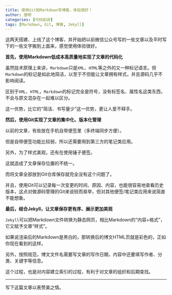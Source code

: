 ```yaml
---
title: 使用Git和Markdown写博客，体验很好！
author: 唐明
categories: [代码如诗]
tags: [Markdown, Git, 博客, Jekyll]
---
```

这两天搭建、上线了这个博客，并开始把以前微信公众号写的一些文章以及平时写下的一些文字搬到上面来，感觉使用体验很好。

**首先，使用Markdown低成本高质量地实现了文章的代码化**

虽然技术原理上来讲，`Markdown`只是`XML`、`HTML`等之外的又一种标记语言。但`Markdown`的标记是如此地简洁，以至于不但能让文章拥有样式，并且源码几乎不影响阅读。

<!--以上为摘要内容-->

区别于`XML`、`HTML`，`Markdown`的标记完全是符号，没有标签名、属性名这类东西，不会与原文混杂在一起难以区分。

这一优势，比它的“简洁、书写量少”这一优势，更让人爱不释手。

**然后，使用Git实现了文章的集中化、版本化管理**

以前的文章，有些放在手机自带便签里（多终端同步方便）。

但是自带便签功能比较弱，所以还需要用到第三方的笔记类应用。

另外，为了样式美观，还有在使用锤子便签。

这就造成了文章保存位置的不统一。

而将文章全部放到Git仓库保存就完全没有这个问题了。

并且，使用Git可以记录每一次变更的时间、原因、内容，也能很容易地查看历史版本，这点对做源码管理的Git来说轻而易举，但对其他便签/笔记类应用来说简直不能想象。

**最后，结合Jekyll，让文章保存更有序、展示更加美观**

`Jekyll`可以把Markdown文件转换为静态网页，相比Markdown的“内容+格式”，它又赋予文章“样式”。

如果说渲染后的Markdown是黑白的，那转换后的博文HTML页就是彩色的，正如你现在看到的这样。

另外，按照规范，博文文件名需要写文章的写作日期，内容中还要填写作者、分类、关键字等信息。

这个过程，也是对内容建立索引的过程，有利于对文章的组织和后期查找。

---

写下这篇文章以表赞美之情。